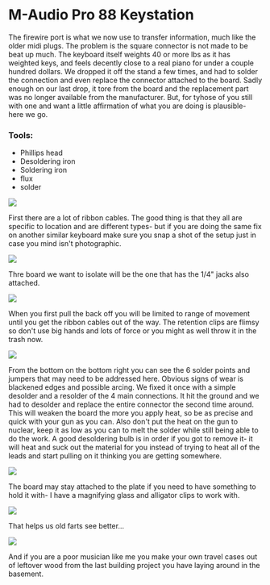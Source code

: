 # M-Audio Pro 88 Keystation
The firewire port is what we now use to transfer information, much like the older midi plugs. The problem is the square connector is not made to be beat up much. The keyboard itself weights 40 or more lbs as it has weighted keys, and feels decently close to a real piano for under a couple hundred dollars. We dropped it off the stand a few times, and had to solder the connection and even replace the connector attached to the board. Sadly enough on our last drop, it tore from the board and the replacement part was no longer available from the manufacturer. But, for tyhose of you still with one and want a little affirmation of what you are doing is plausible- here we go.

### Tools:
* Phillips head
* Desoldering iron
* Soldering iron
* flux
* solder

<img src="./images/20190913_080026.jpg">

First there are a lot of ribbon cables. The good thing is that they all are specific to location and are different types- but if you are doing the same fix on another similar keyboard make sure you snap a shot of the setup just in case you mind isn't photographic. 

<img src="./images/20180906_123015.jpg">

Thre board we want to isolate will be the one that has the 1/4" jacks also attached.

<img src="./images/20180906_121411.jpg">

When you first pull the back off you will be limited to range of movement until you get the ribbon cables out of the way. The retention clips are flimsy so don't use big hands and lots of force or you might as well throw it in the trash now.

<img src="./images/20180906_122930.jpg">

From the bottom on the bottom right you can see the 6 solder points and jumpers that may need to be addressed here. Obvious signs of wear is blackened edges and possible arcing. We fixed it once with a simple desolder and a resolder of the 4 main connections. It hit the ground and we had to desolder and replace the entire connector the second time around. This will weaken the board the more you apply heat, so be as precise and quick with your gun as you can. Also don't put the heat on the gun to nuclear, keep it as low as you can to melt the solder while still being able to do the work. A good desoldering bulb is in order if you got to remove it- it will heat and suck out the material for you instead of trying to heat all of the leads and start pulling on it thinking you are getting somewhere.

<img src="./images/20190913_080059.jpg">

The board may stay attached to the plate if you need to have something to hold it with- I have a magnifying glass and alligator clips to work with. 

<img src="./images/20181220_191201.jpg">

That helps us old farts see better...

<img src="./images/20190913_080143.jpg">

And if you are a poor musician like me you make your own travel cases out of leftover wood from the last building project you have laying around in the basement.

